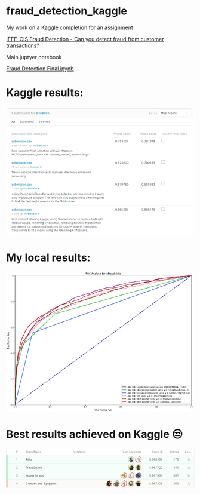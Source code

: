 
# fraud_detection_kaggle
My work on a Kaggle completion for an assignment 

[ IEEE-CIS Fraud Detection - Can you detect fraud from customer transactions?](https://www.kaggle.com/c/ieee-fraud-detection)

Main juptyer notebook 

[Fraud Detection Final.ipynb](Fraud%20Detection%20Final.ipynb)

# Kaggle results:
![My Kaggle Resullts for above notebook](assign1/kaggle_results.png)

# My local results:
![My local evaluation using different algorithms](assign1/ROC_results.png)

# Best results achieved on Kaggle :unamused: 
![The best resullts achveived](assign1/kaggle_best.png)
